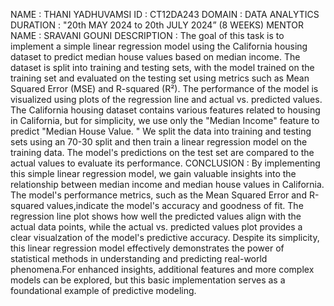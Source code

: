 NAME        : THANI YADHUVAMSI
ID          : CT12DA243
DOMAIN      : DATA ANALYTICS
DURATION    : "20th MAY 2024 to 20th JULY 2024” (8 WEEKS)
MENTOR NAME : SRAVANI GOUNI
DESCRIPTION : The goal of this task is to implement a simple linear regression model using the California housing dataset to predict median house values based on median income. 
The dataset is split into training and testing sets, with the model trained on the training set and evaluated on the testing set using metrics such as Mean Squared Error (MSE) and R-squared (R²). 
The performance of the model is visualized using plots of the regression line and actual vs. predicted values.
The California housing dataset contains various features related to housing in California, but for simplicity, we use only the "Median Income" feature to predict "Median House Value.
" We split the data into training and testing sets using an 70-30 split and then train a linear regression model on the training data. The model's predictions on the test set are compared to the actual values to evaluate its performance.
CONCLUSION  : By implementing this simple linear regression model, we gain valuable insights into the relationship between median income and median house values in California. The model's performance metrics, such as the Mean Squared Error and
R-squared values,indicate the model's accuracy and goodness of fit.
The regression line plot shows how well the predicted values align with the actual data points, while the actual vs. predicted values plot provides a clear visualzation of the model's predictive accuracy. Despite its simplicity,
this linear regression model effectively demonstrates the power of statistical methods in understanding and predicting real-world phenomena.For enhanced insights, additional features and more complex models can be explored,
but this basic implementation serves as a foundational example of predictive modeling.

